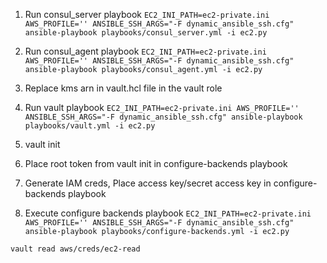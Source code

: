 1) Run consul_server playbook
`EC2_INI_PATH=ec2-private.ini AWS_PROFILE='' ANSIBLE_SSH_ARGS="-F dynamic_ansible_ssh.cfg" ansible-playbook playbooks/consul_server.yml -i ec2.py`

2) Run consul_agent playbook
`EC2_INI_PATH=ec2-private.ini AWS_PROFILE='' ANSIBLE_SSH_ARGS="-F dynamic_ansible_ssh.cfg" ansible-playbook playbooks/consul_agent.yml -i ec2.py`

3) Replace kms arn in vault.hcl file in the vault role
4) Run vault playbook
`EC2_INI_PATH=ec2-private.ini AWS_PROFILE='' ANSIBLE_SSH_ARGS="-F dynamic_ansible_ssh.cfg" ansible-playbook playbooks/vault.yml -i ec2.py`

5) vault init
6) Place root token from vault init in configure-backends playbook
7) Generate IAM creds, Place access key/secret access key in configure-backends playbook

8) Execute configure backends playbook
`EC2_INI_PATH=ec2-private.ini AWS_PROFILE='' ANSIBLE_SSH_ARGS="-F dynamic_ansible_ssh.cfg" ansible-playbook playbooks/configure-backends.yml -i ec2.py`



`vault read aws/creds/ec2-read`
